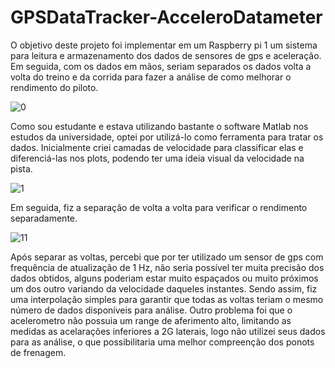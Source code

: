 # GPSDataTracker-AcceleroDatameter
O objetivo deste projeto foi implementar em um Raspberry pi 1 um sistema para leitura e armazenamento dos dados de sensores de gps e aceleração. Em seguida, com os dados em mãos, seriam separados os dados volta a volta do treino e da corrida para fazer a análise de como melhorar o rendimento do piloto.


![0](https://github.com/mario-akira/GPSDataTracker-AcceleroDatameter/assets/152718950/64c1b19f-a452-4837-b189-f480e3be0786)

Como sou estudante e estava utilizando bastante o software Matlab nos estudos da universidade, optei por utilizá-lo como ferramenta para tratar os dados. Inicialmente criei camadas de velocidade para classificar elas e diferenciá-las nos plots, podendo ter uma ideia visual da velocidade na pista.


![1](https://github.com/mario-akira/GPSDataTracker-AcceleroDatameter/assets/152718950/f14869c1-ef9e-4f2e-8477-ed9d00024d1e)

Em seguida, fiz a separação de volta a volta para verificar o rendimento separadamente.

![11](https://github.com/mario-akira/GPSDataTracker-AcceleroDatameter/assets/152718950/ebcf02ef-eaea-43a4-a0c0-c7a95494019e)

Após separar as voltas, percebi que por ter utilizado um sensor de gps com frequência de atualização de 1 Hz, não seria possível ter muita precisão dos dados obtidos, alguns poderiam estar muito espaçados ou muito próximos um dos outro variando da velocidade daqueles instantes. Sendo assim, fiz uma interpolação simples para garantir que todas as voltas teriam o mesmo número de dados disponíveis para análise. Outro problema foi que o acelerometro não possuia um range de aferimento alto, limitando as medidas as acelarações inferiores a 2G laterais, logo não utilizei seus dados para as análise, o que possibilitaria uma melhor compreenção dos ponots de frenagem.
